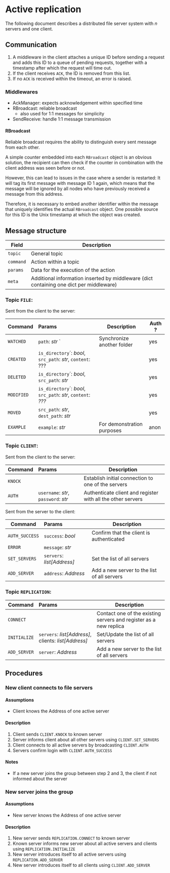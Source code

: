 # Active replication

The following document describes a distributed file server system with _n_ servers and one client.

## Communication

1. A middleware in the client attaches a unique ID before sending a request and adds this ID to a queue of pending
   requests,
   together with a timestamp after which the request will time out.
2. If the client receives `ACK`, the ID is removed from this list.
3. If no `ACK` is received within the timeout, an error is raised.

### Middlewares

- AckManager: expects acknowledgement within specified time
- RBroadcast: reliable broadcast
    - also used for 1:1 messages for simplicity
- SendReceive: handle 1:1 message transmission

#### RBroadcast

Reliable broadcast requires the ability to distinguish every sent message from each other.

A simple counter embedded into each `RBroadcast` object is an obvious solution, the recipient can then check if the
counter in combination with the client address was seen before or not.

However, this can lead to issues in the case where a sender is restarted: It will tag its first message with message ID
1 again, which means that the message will be ignored by all nodes who have previously received a message from this
address.

Therefore, it is necessary to embed another identifier within the message that uniquely identifies the actual
`RBroadcast` object. One possible source for this ID is the Unix timestamp at which the object was created.

## Message structure

| Field     | Description                                                                             |
|-----------|-----------------------------------------------------------------------------------------|
| `topic`   | General topic                                                                           |
| `command` | Action within a topic                                                                   |
| `params`  | Data for the execution of the action                                                    |
| `meta`    | Additional information inserted by middleware (dict containing one dict per middleware) |

### Topic `FILE`:

Sent from the client to the server:

| Command    | Params                                                       | Description                | Auth ? |
|------------|:-------------------------------------------------------------|----------------------------|--------|
| `WATCHED`  | `path`: _str_                 `                              | Synchronize another folder | yes    |
| `CREATED`  | `is_directory`´: _bool_, `src_path`: _str_, `content`: ???   |                            | yes    |
| `DELETED`  | `is_directory`´: _bool_, `src_path`: _str_                   |                            | yes    |
| `MODIFIED` | `is_directory`´: _bool_, `src_path`: _str_, `content`: _???_ |                            | yes    |
| `MOVED`    | `src_path`: _str_, `dest_path`: _str_                        |                            | yes    |
| `EXAMPLE`  | `example`: _str_                                             | For demonstration purposes | anon   |

### Topic `CLIENT`:

Sent from the client to the server:

| Command | Params                               | Description                                                 |
|---------|:-------------------------------------|-------------------------------------------------------------|
| `KNOCK` |                                      | Establish initial connection to one of the servers          |
| `AUTH`  | `username`: _str_, `password`: _str_ | Authenticate client and register with all the other servers |

Sent from the server to the client:

| Command        | Params                     | Description                                 |
|----------------|:---------------------------|---------------------------------------------|
| `AUTH_SUCCESS` | `success`: _bool_          | Confirm that the client is authenticated    |
| `ERROR`        | `message`: _str_           |                                             |
| `SET_SERVERS`  | `servers`: _list[Address]_ | Set the list of all servers                 |
| `ADD_SERVER`   | `address`: _Address_       | Add a new server to the list of all servers |

### Topic `REPLICATION`:

| Command      | Params                                               | Description                                                       |
|--------------|:-----------------------------------------------------|-------------------------------------------------------------------|
| `CONNECT`    |                                                      | Contact one of the existing servers and register as a new replica |
| `INITIALIZE` | `servers`: _list[Address]_, clients: _list[Address]_ | Set/Update the list of all servers                                |
| `ADD_SERVER` | `server`: _Address_                                  | Add a new server to the list of all servers                       |

## Procedures

### New client connects to file servers

#### Assumptions

- Client knows the Address of one active server

#### Description

1. Client sends `CLIENT.KNOCK` to known server
2. Server informs client about all other servers using `CLIENT.SET_SERVERS`
3. Client connects to all active servers by broadcasting `CLIENT.AUTH`
4. Servers confirm login with `CLIENT.AUTH_SUCCESS`

#### Notes

- If a new server joins the group between step 2 and 3, the client if not informed about the server

### New server joins the group

#### Assumptions

- New server knows the Address of one active server

#### Description

1. New server sends `REPLICATION.CONNECT` to known server
2. Known server informs new server about all active servers and clients using `REPLICATION.INITIALIZE`
3. New server introduces itself to all active servers using `REPLICATION.ADD_SERVER`
4. New server introduces itself to all clients using `CLIENT.ADD_SERVER`
